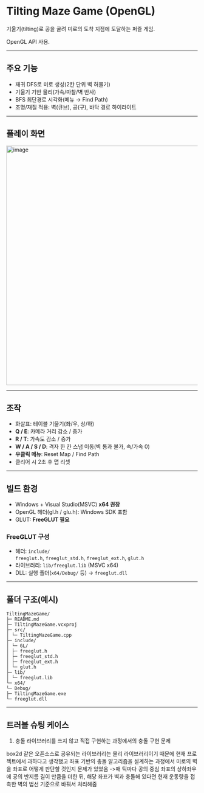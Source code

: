 # Tilting Maze Game (OpenGL)

기울기(tilting)로 공을 굴려 미로의 도착 지점에 도달하는 퍼즐 게임.  

OpenGL API 사용.

---

## 주요 기능
- 재귀 DFS로 미로 생성(2칸 단위 벽 허물기)
- 기울기 기반 물리(가속/마찰/벽 반사)
- BFS 최단경로 시각화(메뉴 → Find Path)
- 조명/재질 적용: 벽(큐브), 공(구), 바닥 경로 하이라이트

---
## 플레이 화면
<img width="1089" height="630" alt="image" src="https://github.com/user-attachments/assets/fa7cc295-4380-45f7-9aec-17babb531afa" />


---

## 조작
- 화살표: 테이블 기울기(좌/우, 상/하)
- **Q / E**: 카메라 거리 감소 / 증가
- **R / T**: 가속도 감소 / 증가
- **W / A / S / D**: 격자 한 칸 스냅 이동(벽 통과 불가, 속/가속 0)
- **우클릭 메뉴**: Reset Map / Find Path
- 클리어 시 2초 후 맵 리셋

---

## 빌드 환경
- Windows + Visual Studio(MSVC) **x64 권장**
- OpenGL 헤더(gl.h / glu.h): Windows SDK 포함
- GLUT: **FreeGLUT 필요**

### FreeGLUT 구성
- 헤더: `include/`  
  `freeglut.h`, `freeglut_std.h`, `freeglut_ext.h`, `glut.h`
- 라이브러리: `lib/freeglut.lib` (MSVC x64)
- DLL: 실행 폴더(`x64/Debug/` 등) → `freeglut.dll`

---

## 폴더 구조(예시)
```
TiltingMazeGame/
├─ README.md
├─ TiltingMazeGame.vcxproj
├─ src/
│ └─ TiltingMazeGame.cpp
├─ include/
│ └─ GL/
│ ├─ freeglut.h
│ ├─ freeglut_std.h
│ ├─ freeglut_ext.h
│ └─ glut.h
├─ lib/
│ └─ freeglut.lib
└─ x64/
└─ Debug/
├─ TiltingMazeGame.exe
└─ freeglut.dll
```
---
## 트러블 슈팅 케이스

1. 충돌 라이브러리를 쓰지 않고 직접 구현하는 과정에서의 충돌 구현 문제

box2d 같은 오픈소스로 공유되는 라이브러리는 물리 라이브러리이기 때문에 현재 프로젝트에서 과하다고 생각했고
좌표 기반의 충돌 알고리즘을 설계하는 과정에서 미로의 벽을 좌표로 어떻게 판단할 것인지 문제가 있었음
->매 틱마다 공의 중심 좌표의 상하좌우에 공의 반지름 길이 만큼을 더한 뒤, 해당 좌표가 벽과 충돌해 있다면
  현재 운동량을 접촉한 벽의 법선 기준으로 바꿔서 처리해줌 
